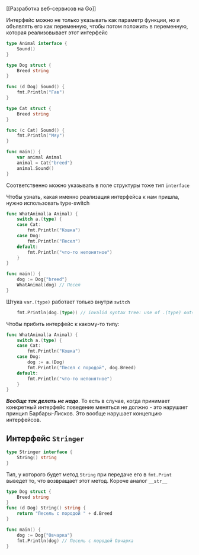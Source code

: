[[Разработка веб-сервисов на Go]]

Интерфейс можно не только указывать как параметр функции, но и объявлять его как переменную, чтобы потом положить в переменную, которая реализовывает этот интерфейс
```go
type Animal interface {
    Sound()
}

type Dog struct {
    Breed string
}

func (d Dog) Sound() {
    fmt.Println("Гав")
}

type Cat struct {
    Breed string
}

func (c Cat) Sound() {
    fmt.Println("Мяу")
}

func main() {
    var animal Animal
    animal = Cat{"breed"}
    animal.Sound()
}
```
Соответственно можно указывать в поле структуры тоже тип `interface`

Чтобы узнать, какая именно реализация интерфейса к нам пришла, нужно использовать type-switch
```go
func WhatAnimal(a Animal) {
    switch a.(type) {
    case Cat:
        fmt.Println("Кошка")
    case Dog:
        fmt.Println("Песел")
    default:
        fmt.Println("что-то непонятное")
    }
}

func main() {
    dog := Dog{"breed"}
    WhatAnimal(dog) // Песел
}
```
Штука `var.(type)` работает только внутри `switch`
```go
    fmt.Println(dog.(type)) // invalid syntax tree: use of .(type) outside type switch
```

Чтобы прибить интерфейс к какому-то типу:
```go
func WhatAnimal(a Animal) {
    switch a.(type) {
    case Cat:
        fmt.Println("Кошка")
    case Dog:
        dog := a.(Dog)
        fmt.Println("Песел с породой", dog.Breed)
    default:
        fmt.Println("что-то непонятное")
    }
}
```
***Вообще так делать не надо***. То есть в случае, когда принимает конкретный интерфейс поведение меняться не должно - это нарушает принцип Барбары-Лисков. Это вообще нарушает концепцию интерфейсов. 

## Интерфейс `Stringer`
```go
type Stringer interface {
	String() string
}
```
Тип, у которого будет метод `String` при передаче его в `fmt.Print` выведет то, что возвращает этот метод. Короче аналог `__str__`
```go
type Dog struct {
    Breed string
}
func (d Dog) String() string {
    return "Песель с породой " + d.Breed
}

func main() {
    dog := Dog{"Овчарка"}
    fmt.Println(dog) // Песель с породой Овчарка
}
```
